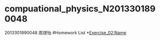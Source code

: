 # compuational_physics_N2013301890048
2013301890048 周璟怡
#Homework List
*[Exercise_02:Name](https://github.com/TooLate008/compuational_physics_N2013301890048/blob/master/Exercise_02:Name)

